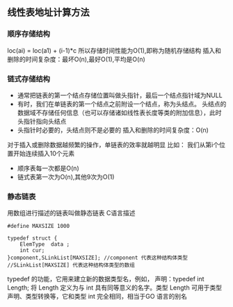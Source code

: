 ## 线性表地址计算方法
### 顺序存储结构
loc(ai) = loc(a1) + (i-1)*c
所以存储时间性能为O(1),即称为随机存储结构
插入和删除的时间复杂度：最坏O(n),最好O(1),平均是O(n)
### 链式存储结构
* 通常把链表的第一个结点存储位置叫做头指针，最后一个结点指针域为NULL
* 有时，我们在单链表的第一个结点之前附设一个结点，称为头结点。
头结点的数据域不存储任何信息（也可以存储诸如线性表长度等类的附加信息），此时头指针指向头结点
* 头指针时必要的，头结点则不是必要的
插入和删除的时间复杂度：O(n)

对于插入或删除数据越频繁的操作，单链表的效率就越明显
比如：
我们从第i个位置开始连续插入10个元素
* 顺序表每一次都是O(n)
* 链式表第一次为O(n),其他9次为O(1)

### 静态链表
用数组进行描述的链表叫做静态链表
C语言描述
```
#define MAXSIZE 1000

typedef struct {
    ElemType  data ;
    int cur;
}component,SLinkList[MAXSIZE]; //component 代表这种结构体类型
//SLinkList[MAXSIZE] 代表这种结构体类型的数组
```
 typedef 的功能，它用来建立新的数据类型名，例如，
声明：typedef int Length;
将 Length 定义为与 int 具有同等意义的名字。类型 Length 可用于类型声明、类型转换等，它和类型 int 完全相同，相当于GO 语言的别名
